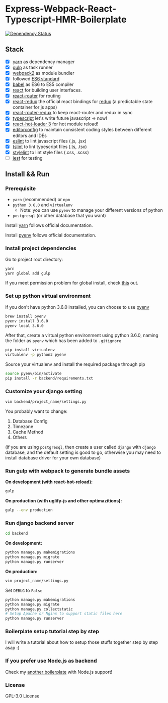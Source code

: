 # Express-Webpack-React-Typescript-HMR-Boilerplate
[![Dependency Status](https://gemnasium.com/badges/859f8694be0794a67d3a461d8d714091.svg)](https://gemnasium.com/github.com/Armour/Django-Webpack-React-Typescript-HMR-Boilerplate)

## Stack

- [x] [yarn](https://github.com/yarnpkg/yarn) as dependency manager
- [x] [gulp](https://github.com/gulpjs/gulp) as task runner
- [x] [webpack2](https://github.com/webpack/webpack) as module bundler
- [x] followed [ES6 standard](https://github.com/lukehoban/es6features)
- [x] [babel](https://babeljs.io/) as ES6 to ES5 compiler
- [x] [react](https://facebook.github.io/react/) for building user interfaces.
- [x] [react-router](https://github.com/ReactTraining/react-router) for routing
- [x] [react-redux](https://github.com/reactjs/react-redux) the official react bindings for [redux](https://github.com/reactjs/redux) (a predictable state container for js apps)
- [x] [react-router-redux](https://github.com/reactjs/react-router-redux) to keep react-router and redux in sync 
- [x] [typescript](https://github.com/Microsoft/TypeScript) let's write future javascript => now!
- [x] [react-hot-loader 3](https://github.com/gaearon/react-hot-loader) for hot module reload! 
- [x] [editorconfig](http://editorconfig.org/) to maintain consistent coding styles between different editors and IDEs
- [x] [eslint](http://eslint.org/) to lint javascript files (.js, .jsx)
- [x] [tslint](https://palantir.github.io/tslint/) to lint typescript files (.ts, .tsx)
- [x] [stylelint](https://stylelint.io/) to lint style files (.css, .scss)
- [ ] [jest](https://facebook.github.io/jest/) for testing

## Install && Run

### Prerequisite

* `yarn` (recommended) or `npm`
* `python 3.6.0` and `virtualenv` 
    * Note: you can use `pyenv` to manage your different versions of python
* `postgresql` (or other database that you want)

Install [yarn](https://yarnpkg.com/en/docs/install#linux-tab) follows official documentation.

Install [pyenv](https://github.com/yyuu/pyenv) follows official documentation.


### Install project dependencies

Go to project root directory:

~~~bash
yarn
yarn global add gulp
~~~

If you meet permission problem for global install, check [this](https://github.com/yarnpkg/yarn/issues/1060#issuecomment-268160528) out.


### Set up python virtual environment

If you don't have python 3.6.0 installed, you can choose to use [pyenv](https://github.com/yyuu/pyenv)

~~~bash
brew install pyenv
pyenv install 3.6.0
pyenv local 3.6.0
~~~

After that, create a virtual python environment using python 3.6.0, naming the folder as `pyenv` which has been added to `.gitignore`

~~~bash
pip install virtualenv
virtualenv -p python3 pyenv
~~~

Source your virtualenv and install the required package through pip

~~~bash
source pyenv/bin/activate
pip install -r backend/requirements.txt
~~~


### Customize your django setting

~~~bash
vim backend/project_name/settings.py
~~~

You probably want to change:

1. Database Config
2. Timezone
3. Cache Method
4. Others

(if you are using `postgresql`, then create a user called `django` with `django` database, and the default setting is good to go, otherwise you may need to install database driver for your own database)


### Run gulp with webpack to generate bundle assets

**On development (with react-hot-reload):**

~~~bash
gulp
~~~

**On production (with uglify-js and other optimazitions):**

~~~bash
gulp --env production
~~~


### Run django backend server

~~~bash
cd backend
~~~

**On development:**

~~~bash
python manage.py makemigrations
python manage.py migrate
python manage.py runserver
~~~

**On production:**

~~~bash
vim project_name/settings.py
~~~

Set `DEBUG` to `False`

~~~bash
python manage.py makemigrations
python manage.py migrate
python manage.py collectstatic
# Setup Apache or Nginx to support static files here
python manage.py runserver
~~~

### Boilerplate setup tutorial step by step

I will write a tutorial about how to setup those stuffs together step by step asap :)

### If you prefer use Node.js as backend

Check my [another boilerplate]() with Node.js support!

### License

GPL-3.0 License
